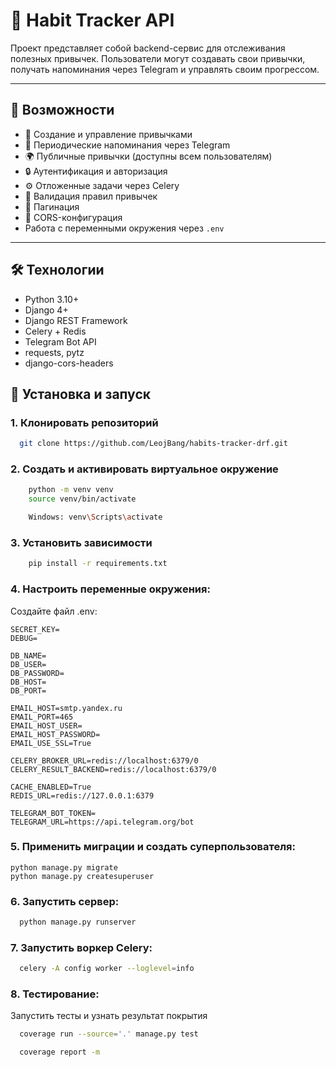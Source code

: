 # 🧠 Habit Tracker API

Проект представляет собой backend-сервис для отслеживания полезных привычек. Пользователи могут создавать свои привычки, получать напоминания через Telegram и управлять своим прогрессом.

---

## 🚀 Возможности

- 📌 Создание и управление привычками
- 🔁 Периодические напоминания через Telegram
- 🌍 Публичные привычки (доступны всем пользователям)
- 🔒 Аутентификация и авторизация
- ⚙️ Отложенные задачи через Celery
- 📄 Валидация правил привычек
- 🔄 Пагинация
- 🔐 CORS-конфигурация
- Работа с переменными окружения через `.env`


---
## 🛠 Технологии

- Python 3.10+
- Django 4+
- Django REST Framework
- Celery + Redis
- Telegram Bot API
- requests, pytz
- django-cors-headers

## 📂 Установка и запуск

### 1. Клонировать репозиторий

```bash
  git clone https://github.com/LeojBang/habits-tracker-drf.git
```

### 2. Создать и активировать виртуальное окружение
```bash
    python -m venv venv
    source venv/bin/activate  
```
```bash
    Windows: venv\Scripts\activate
```
### 3. Установить зависимости
```bash
    pip install -r requirements.txt
```

### 4. Настроить переменные окружения:
Создайте файл .env:
```
SECRET_KEY=
DEBUG=

DB_NAME=
DB_USER=
DB_PASSWORD=
DB_HOST=
DB_PORT=

EMAIL_HOST=smtp.yandex.ru
EMAIL_PORT=465
EMAIL_HOST_USER=
EMAIL_HOST_PASSWORD=
EMAIL_USE_SSL=True

CELERY_BROKER_URL=redis://localhost:6379/0
CELERY_RESULT_BACKEND=redis://localhost:6379/0

CACHE_ENABLED=True
REDIS_URL=redis://127.0.0.1:6379

TELEGRAM_BOT_TOKEN=
TELEGRAM_URL=https://api.telegram.org/bot
```
### 5. Применить миграции и создать суперпользователя:
```
python manage.py migrate
python manage.py createsuperuser
```

### 6. Запустить сервер:
```bash
  python manage.py runserver
```

### 7. Запустить воркер Celery:
```bash
  celery -A config worker --loglevel=info
```

### 8. Тестирование:
Запустить тесты и узнать результат покрытия
```bash
  coverage run --source='.' manage.py test
```
```bash
  coverage report -m
```